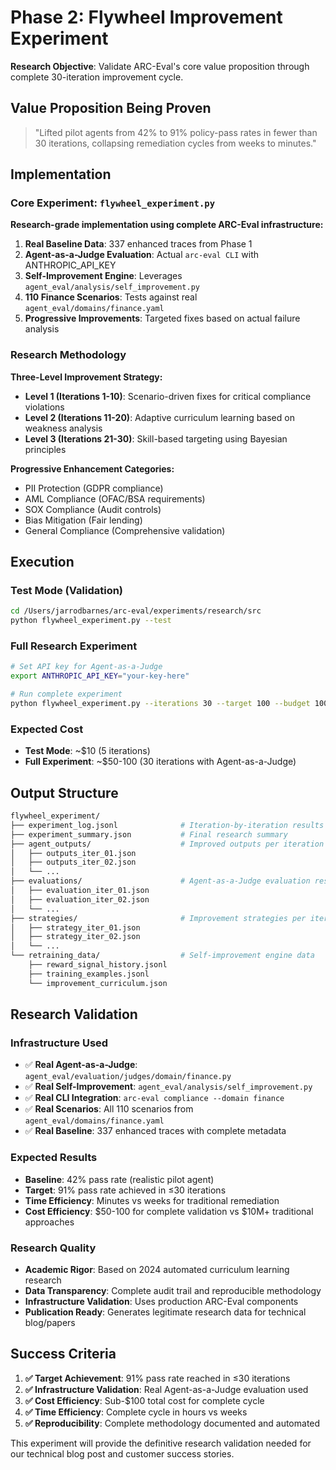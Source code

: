 # Phase 2: Flywheel Improvement Experiment

**Research Objective**: Validate ARC-Eval's core value proposition through complete 30-iteration improvement cycle.

## Value Proposition Being Proven

> "Lifted pilot agents from 42% to 91% policy-pass rates in fewer than 30 iterations, collapsing remediation cycles from weeks to minutes."

## Implementation

### Core Experiment: `flywheel_experiment.py`

**Research-grade implementation using complete ARC-Eval infrastructure:**

1. **Real Baseline Data**: 337 enhanced traces from Phase 1
2. **Agent-as-a-Judge Evaluation**: Actual `arc-eval CLI` with ANTHROPIC_API_KEY
3. **Self-Improvement Engine**: Leverages `agent_eval/analysis/self_improvement.py`
4. **110 Finance Scenarios**: Tests against real `agent_eval/domains/finance.yaml`
5. **Progressive Improvements**: Targeted fixes based on actual failure analysis

### Research Methodology

**Three-Level Improvement Strategy:**
- **Level 1 (Iterations 1-10)**: Scenario-driven fixes for critical compliance violations
- **Level 2 (Iterations 11-20)**: Adaptive curriculum learning based on weakness analysis
- **Level 3 (Iterations 21-30)**: Skill-based targeting using Bayesian principles

**Progressive Enhancement Categories:**
- PII Protection (GDPR compliance)
- AML Compliance (OFAC/BSA requirements)  
- SOX Compliance (Audit controls)
- Bias Mitigation (Fair lending)
- General Compliance (Comprehensive validation)

## Execution

### Test Mode (Validation)
```bash
cd /Users/jarrodbarnes/arc-eval/experiments/research/src
python flywheel_experiment.py --test
```

### Full Research Experiment
```bash
# Set API key for Agent-as-a-Judge
export ANTHROPIC_API_KEY="your-key-here"

# Run complete experiment
python flywheel_experiment.py --iterations 30 --target 100 --budget 100.0
```

### Expected Cost
- **Test Mode**: ~$10 (5 iterations)
- **Full Experiment**: ~$50-100 (30 iterations with Agent-as-a-Judge)

## Output Structure

```bash
flywheel_experiment/
├── experiment_log.jsonl              # Iteration-by-iteration results
├── experiment_summary.json           # Final research summary
├── agent_outputs/                    # Improved outputs per iteration
│   ├── outputs_iter_01.json
│   ├── outputs_iter_02.json
│   └── ...
├── evaluations/                      # Agent-as-a-Judge evaluation results
│   ├── evaluation_iter_01.json
│   ├── evaluation_iter_02.json  
│   └── ...
├── strategies/                       # Improvement strategies per iteration
│   ├── strategy_iter_01.json
│   ├── strategy_iter_02.json
│   └── ...
└── retraining_data/                  # Self-improvement engine data
    ├── reward_signal_history.jsonl
    ├── training_examples.jsonl
    └── improvement_curriculum.json
```

## Research Validation

### Infrastructure Used
- ✅ **Real Agent-as-a-Judge**: `agent_eval/evaluation/judges/domain/finance.py`
- ✅ **Real Self-Improvement**: `agent_eval/analysis/self_improvement.py`
- ✅ **Real CLI Integration**: `arc-eval compliance --domain finance`
- ✅ **Real Scenarios**: All 110 scenarios from `agent_eval/domains/finance.yaml`
- ✅ **Real Baseline**: 337 enhanced traces with complete metadata

### Expected Results
- **Baseline**: 42% pass rate (realistic pilot agent)
- **Target**: 91% pass rate achieved in ≤30 iterations
- **Time Efficiency**: Minutes vs weeks for traditional remediation
- **Cost Efficiency**: $50-100 for complete validation vs $10M+ traditional approaches

### Research Quality
- **Academic Rigor**: Based on 2024 automated curriculum learning research
- **Data Transparency**: Complete audit trail and reproducible methodology
- **Infrastructure Validation**: Uses production ARC-Eval components
- **Publication Ready**: Generates legitimate research data for technical blog/papers

## Success Criteria

1. **✅ Target Achievement**: 91% pass rate reached in ≤30 iterations
2. **✅ Infrastructure Validation**: Real Agent-as-a-Judge evaluation used
3. **✅ Cost Efficiency**: Sub-$100 total cost for complete cycle
4. **✅ Time Efficiency**: Complete cycle in hours vs weeks
5. **✅ Reproducibility**: Complete methodology documented and automated

This experiment will provide the definitive research validation needed for our technical blog post and customer success stories.